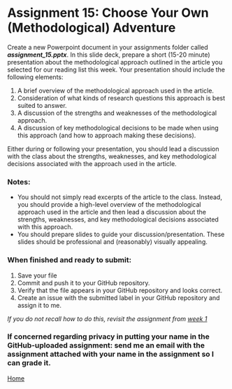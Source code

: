 # Assignment 15: Choose Your Own (Methodological) Adventure

Create a new Powerpoint document in your assignments folder called ***assignment_15.pptx***. In this slide deck, prepare a short (15-20 minute) presentation about the methodological approach outlined in the article you selected for our reading list this week. Your presentation should include the following elements:

1. A brief overview of the methodological approach used in the article.
2. Consideration of what kinds of research questions this approach is best suited to answer.
3. A discussion of the strengths and weaknesses of the methodological approach.
4. A discussion of key methodological decisions to be made when using this approach (and how to approach making these decisions).

Either during or following your presentation, you should lead a discussion with the class about the strengths, weaknesses, and key methodological decisions associated with the approach used in the article.

### Notes:
* You should not simply read excerpts of the article to the class. Instead, you should provide a high-level overview of the methodological approach used in the article and then lead a discussion about the strengths, weaknesses, and key methodological decisions associated with this approach.
* You should prepare slides to guide your discussion/presentation. These slides should be professional and (reasonably) visually appealing.

### When finished and ready to submit:
1. Save your file
2. Commit and push it to your GitHub repository.
3. Verify that the file appears in your GitHub repository and looks correct.
4. Create an issue with the submitted label in your GitHub repository and assign it to me.

*If you do not recall how to do this, revisit the assignment from [week 1](./workflows_resources.md)*

### If concerned regarding privacy in putting your name in the GitHub-uploaded assignment: send me an email with the assignment attached with your name in the assignment so I can grade it.

[Home](../README.md)
